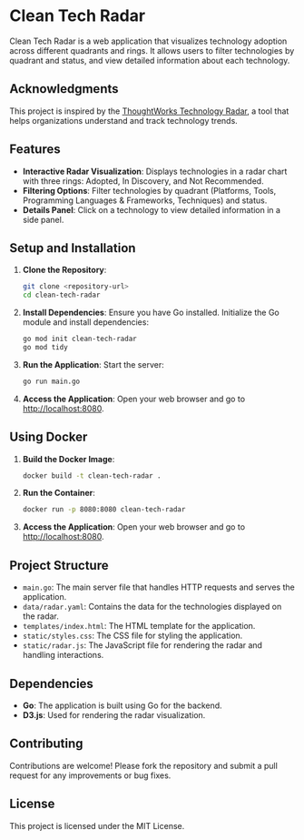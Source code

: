 # Clean Tech Radar

Clean Tech Radar is a web application that visualizes technology adoption across different quadrants and rings. It allows users to filter technologies by quadrant and status, and view detailed information about each technology.

## Acknowledgments

This project is inspired by the [ThoughtWorks Technology Radar](https://www.thoughtworks.com/radar), a tool that helps organizations understand and track technology trends.

## Features

- **Interactive Radar Visualization**: Displays technologies in a radar chart with three rings: Adopted, In Discovery, and Not Recommended.
- **Filtering Options**: Filter technologies by quadrant (Platforms, Tools, Programming Languages & Frameworks, Techniques) and status.
- **Details Panel**: Click on a technology to view detailed information in a side panel.

## Setup and Installation

1. **Clone the Repository**:
   ```bash
   git clone <repository-url>
   cd clean-tech-radar
   ```

2. **Install Dependencies**:
   Ensure you have Go installed. Initialize the Go module and install dependencies:
   ```bash
   go mod init clean-tech-radar
   go mod tidy
   ```

3. **Run the Application**:
   Start the server:
   ```bash
   go run main.go
   ```

4. **Access the Application**:
   Open your web browser and go to [http://localhost:8080](http://localhost:8080).

## Using Docker

1. **Build the Docker Image**:
   ```bash
   docker build -t clean-tech-radar .
   ```

2. **Run the Container**:
   ```bash
   docker run -p 8080:8080 clean-tech-radar
   ```

3. **Access the Application**:
   Open your web browser and go to [http://localhost:8080](http://localhost:8080).

## Project Structure

- `main.go`: The main server file that handles HTTP requests and serves the application.
- `data/radar.yaml`: Contains the data for the technologies displayed on the radar.
- `templates/index.html`: The HTML template for the application.
- `static/styles.css`: The CSS file for styling the application.
- `static/radar.js`: The JavaScript file for rendering the radar and handling interactions.

## Dependencies

- **Go**: The application is built using Go for the backend.
- **D3.js**: Used for rendering the radar visualization.

## Contributing

Contributions are welcome! Please fork the repository and submit a pull request for any improvements or bug fixes.

## License

This project is licensed under the MIT License. 